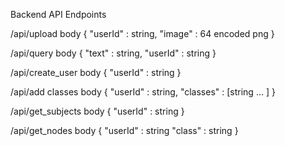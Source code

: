 Backend API Endpoints

/api/upload
body
{
"userId" : string,
"image" : 64 encoded png
}

/api/query
body
{
"text" : string,
"userId" : string
}

/api/create_user
body
{
"userId" : string
}

/api/add classes
body
{
"userId" : string,
"classes" : [string ... ]
}

/api/get_subjects
body
{
"userId" : string
}

/api/get_nodes
body
{
"userId" : string
"class" : string
}
